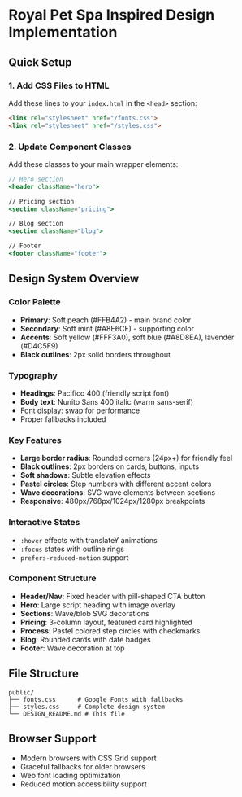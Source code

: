 # Royal Pet Spa Inspired Design Implementation

## Quick Setup

### 1. Add CSS Files to HTML
Add these lines to your `index.html` in the `<head>` section:

```html
<link rel="stylesheet" href="/fonts.css">
<link rel="stylesheet" href="/styles.css">
```

### 2. Update Component Classes
Add these classes to your main wrapper elements:

```jsx
// Hero section
<header className="hero">

// Pricing section  
<section className="pricing">

// Blog section
<section className="blog">

// Footer
<footer className="footer">
```

## Design System Overview

### Color Palette
- **Primary**: Soft peach (#FFB4A2) - main brand color
- **Secondary**: Soft mint (#A8E6CF) - supporting color  
- **Accents**: Soft yellow (#FFF3A0), soft blue (#A8D8EA), lavender (#D4C5F9)
- **Black outlines**: 2px solid borders throughout

### Typography
- **Headings**: Pacifico 400 (friendly script font)
- **Body text**: Nunito Sans 400 italic (warm sans-serif)
- Font display: swap for performance
- Proper fallbacks included

### Key Features
- **Large border radius**: Rounded corners (24px+) for friendly feel
- **Black outlines**: 2px borders on cards, buttons, inputs
- **Soft shadows**: Subtle elevation effects
- **Pastel circles**: Step numbers with different accent colors
- **Wave decorations**: SVG wave elements between sections
- **Responsive**: 480px/768px/1024px/1280px breakpoints

### Interactive States
- `:hover` effects with translateY animations
- `:focus` states with outline rings
- `prefers-reduced-motion` support

### Component Structure
- **Header/Nav**: Fixed header with pill-shaped CTA button
- **Hero**: Large script heading with image overlay
- **Sections**: Wave/blob SVG decorations
- **Pricing**: 3-column layout, featured card highlighted
- **Process**: Pastel colored step circles with checkmarks
- **Blog**: Rounded cards with date badges
- **Footer**: Wave decoration at top

## File Structure
```
public/
├── fonts.css      # Google Fonts with fallbacks
├── styles.css     # Complete design system
└── DESIGN_README.md # This file
```

## Browser Support
- Modern browsers with CSS Grid support
- Graceful fallbacks for older browsers
- Web font loading optimization
- Reduced motion accessibility support